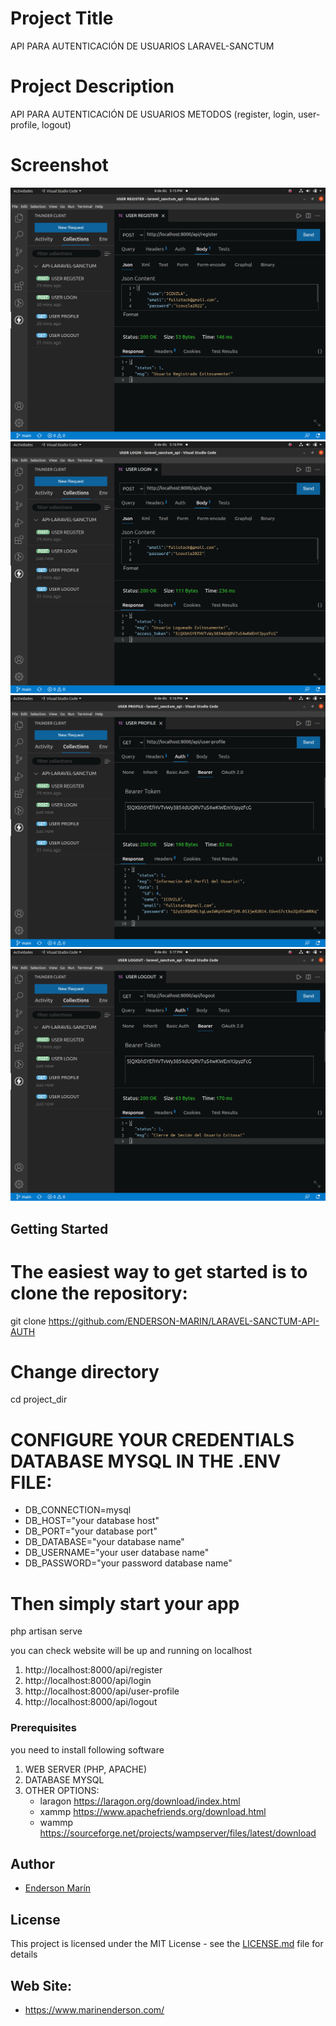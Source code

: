 # Project Title

API PARA AUTENTICACIÓN DE USUARIOS LARAVEL-SANCTUM

# Project Description

API PARA AUTENTICACIÓN DE USUARIOS METODOS (register, login, user-profile, logout)

# Screenshot

![](public/assets/img/register.png)
![](public/assets/img/login.png)
![](public/assets/img/profile.png)
![](public/assets/img/logout.png)

## Getting Started

# The easiest way to get started is to clone the repository:

git clone https://github.com/ENDERSON-MARIN/LARAVEL-SANCTUM-API-AUTH

# Change directory

cd project_dir

# CONFIGURE YOUR CREDENTIALS DATABASE MYSQL IN THE .ENV FILE:

-   DB_CONNECTION=mysql
-   DB_HOST="your database host"
-   DB_PORT="your database port"
-   DB_DATABASE="your database name"
-   DB_USERNAME="your user database name"
-   DB_PASSWORD="your password database name"

# Then simply start your app

php artisan serve

you can check website will be up and running on localhost
1) http://localhost:8000/api/register
2) http://localhost:8000/api/login
3) http://localhost:8000/api/user-profile
4) http://localhost:8000/api/logout

### Prerequisites

you need to install following software

1.  WEB SERVER (PHP, APACHE)
2.  DATABASE MYSQL
3.  OTHER OPTIONS:
    -   laragon https://laragon.org/download/index.html
    -   xammp https://www.apachefriends.org/download.html
    -   wammp https://sourceforge.net/projects/wampserver/files/latest/download

## Author

-   [Enderson Marín](https://github.com/ENDERSON-MARIN)

## License

This project is licensed under the MIT License - see the [LICENSE.md](LICENSE.md) file for details

## Web Site:

-   https://www.marinenderson.com/

